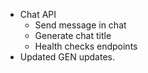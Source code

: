 - Chat API
  - Send message in chat
  - Generate chat title
  - Health checks endpoints
- Updated GEN updates.